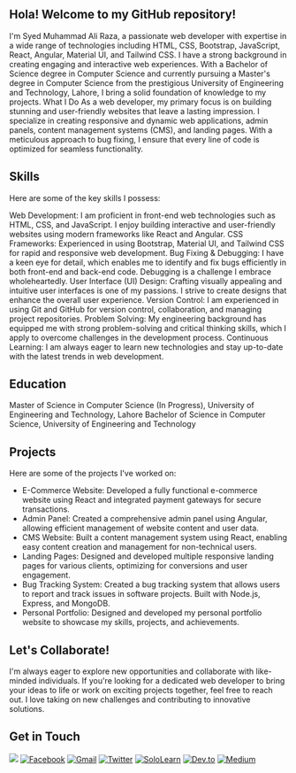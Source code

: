 ## Hola! Welcome to my GitHub repository!
I'm Syed Muhammad Ali Raza, a passionate web developer with expertise in a wide range of technologies including HTML, CSS, Bootstrap, JavaScript, React, Angular, Material UI, and Tailwind CSS. I have a strong background in creating engaging and interactive web experiences. With a Bachelor of Science degree in Computer Science and currently pursuing a Master's degree in Computer Science from the prestigious University of Engineering and Technology, Lahore, I bring a solid foundation of knowledge to my projects.
What I Do
As a web developer, my primary focus is on building stunning and user-friendly websites that leave a lasting impression. I specialize in creating responsive and dynamic web applications, admin panels, content management systems (CMS), and landing pages. With a meticulous approach to bug fixing, I ensure that every line of code is optimized for seamless functionality.
## Skills
Here are some of the key skills I possess:

Web Development: I am proficient in front-end web technologies such as HTML, CSS, and JavaScript. I enjoy building interactive and user-friendly websites using modern frameworks like React and Angular.
CSS Frameworks: Experienced in using Bootstrap, Material UI, and Tailwind CSS for rapid and responsive web development.
Bug Fixing & Debugging: I have a keen eye for detail, which enables me to identify and fix bugs efficiently in both front-end and back-end code. Debugging is a challenge I embrace wholeheartedly.
User Interface (UI) Design: Crafting visually appealing and intuitive user interfaces is one of my passions. I strive to create designs that enhance the overall user experience.
Version Control: I am experienced in using Git and GitHub for version control, collaboration, and managing project repositories.
Problem Solving: My engineering background has equipped me with strong problem-solving and critical thinking skills, which I apply to overcome challenges in the development process.
Continuous Learning: I am always eager to learn new technologies and stay up-to-date with the latest trends in web development.

## Education

Master of Science in Computer Science (In Progress), University of Engineering and Technology, Lahore
Bachelor of Science in Computer Science, University of Engineering and Technology

## Projects
Here are some of the projects I've worked on:

- E-Commerce Website: Developed a fully functional e-commerce website using React and integrated payment gateways for secure transactions.
- Admin Panel: Created a comprehensive admin panel using Angular, allowing efficient management of website content and user data.
- CMS Website: Built a content management system using React, enabling easy content creation and management for non-technical users.
- Landing Pages: Designed and developed multiple responsive landing pages for various clients, optimizing for conversions and user engagement.
- Bug Tracking System: Created a bug tracking system that allows users to report and track issues in software projects. Built with Node.js, Express, and MongoDB.
- Personal Portfolio: Designed and developed my personal portfolio website to showcase my skills, projects, and achievements.


## Let's Collaborate!
I'm always eager to explore new opportunities and collaborate with like-minded individuals. If you're looking for a dedicated web developer to bring your ideas to life or work on exciting projects together, feel free to reach out. I love taking on new challenges and contributing to innovative solutions.

##  Get in Touch


[![](https://img.shields.io/badge/-LinkedIn-0077B5?logo=linkedin&logoColor=white&style=for-the-badge)](https://pk.linkedin.com/in/syed-muhammad-ali-raza-9b6215146)
[![Facebook](https://img.shields.io/badge/-Facebook-1877F2?logo=facebook&logoColor=white&style=for-the-badge)](https://www.facebook.com/syedmuhammadalirazaa)
[![Gmail](https://img.shields.io/badge/-Gmail-D14836?logo=gmail&logoColor=white&style=for-the-badge)](mailto:smaliraza412@gmail.com)
[![Twitter](https://img.shields.io/badge/-Twitter-1DA1F2?logo=twitter&logoColor=white&style=for-the-badge)](https://twitter.com/syed_m_aliraza)
[![SoloLearn](https://img.shields.io/badge/-SoloLearn-FF6B00?logo=sololearn&logoColor=white&style=for-the-badge)](https://www.sololearn.com/profile/8955049)
[![Dev.to](https://img.shields.io/badge/-Dev.to-0A0A0A?logo=dev.to&logoColor=white&style=for-the-badge)](https://dev.to/syedmuhammadaliraza)
[![Medium](https://img.shields.io/badge/-Academia.edu-8C4B4E?logo=academia.edu&logoColor=white&style=for-the-badge)](https://uet.academia.edu/SyedMuhammadAliRaza)


